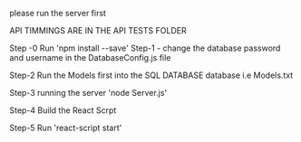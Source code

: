 please run the server first

API TIMMINGS ARE IN THE API TESTS FOLDER

Step -0 Run 'npm install --save'
Step-1 - change the database password and username in the DatabaseConfig.js file

Step-2 Run the Models first into the SQL DATABASE database i.e Models.txt

Step-3 running the server 'node Server.js'

Step-4 Build the React Scrpt

Step-5 Run 'react-script start'
